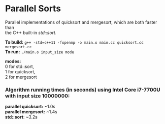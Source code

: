 # Parallel Sorts

Parallel implementations of quicksort and mergesort, which are both faster than  
the C++ built-in *std::sort*.  

**To build:**  ``` g++ -std=c++11 -fopenmp -o main.o main.cc quicksort.cc mergesort.cc  ```  
**To run:**  ``` ./main.o input_size mode ```  

**modes:**  
0 for std::sort,  
1 for quicksort,  
2 for mergesort  

### Algorithm running times (in seconds) using Intel Core i7-7700U with input size 10000000:  

**parallel quicksort:**  ~1.0s  
**parallel mergesort:** ~1.4s  
**std::sort:** ~3.2s   